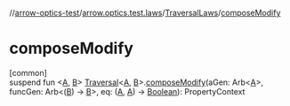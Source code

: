 //[arrow-optics-test](../../../index.md)/[arrow.optics.test.laws](../index.md)/[TraversalLaws](index.md)/[composeModify](compose-modify.md)

# composeModify

[common]\
suspend fun &lt;[A](compose-modify.md), [B](compose-modify.md)&gt; [Traversal](../../../../arrow-annotations/arrow.optics/-traversal/index.md)&lt;[A](compose-modify.md), [B](compose-modify.md)&gt;.[composeModify](compose-modify.md)(aGen: Arb&lt;[A](compose-modify.md)&gt;, funcGen: Arb&lt;([B](compose-modify.md)) -&gt; [B](compose-modify.md)&gt;, eq: ([A](compose-modify.md), [A](compose-modify.md)) -&gt; [Boolean](https://kotlinlang.org/api/latest/jvm/stdlib/kotlin/-boolean/index.html)): PropertyContext
